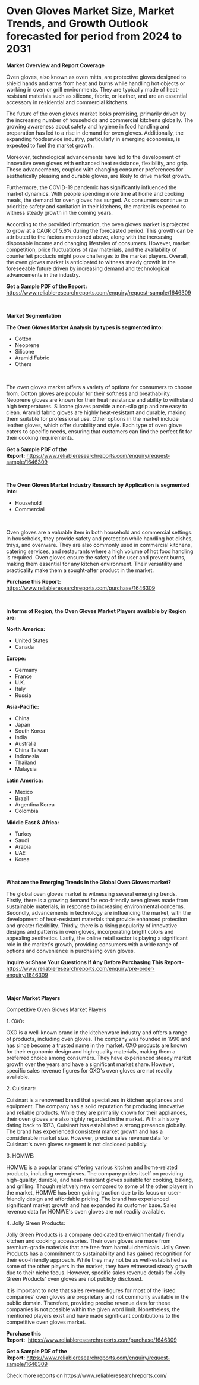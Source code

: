 <p><h1>Oven Gloves Market Size, Market Trends, and Growth Outlook forecasted for period from 2024 to 2031</h1></p><p><strong>Market Overview and Report Coverage</strong></p>
<p><p>Oven gloves, also known as oven mitts, are protective gloves designed to shield hands and arms from heat and burns while handling hot objects or working in oven or grill environments. They are typically made of heat-resistant materials such as silicone, fabric, or leather, and are an essential accessory in residential and commercial kitchens.</p><p>The future of the oven gloves market looks promising, primarily driven by the increasing number of households and commercial kitchens globally. The growing awareness about safety and hygiene in food handling and preparation has led to a rise in demand for oven gloves. Additionally, the expanding foodservice industry, particularly in emerging economies, is expected to fuel the market growth.</p><p>Moreover, technological advancements have led to the development of innovative oven gloves with enhanced heat resistance, flexibility, and grip. These advancements, coupled with changing consumer preferences for aesthetically pleasing and durable gloves, are likely to drive market growth.</p><p>Furthermore, the COVID-19 pandemic has significantly influenced the market dynamics. With people spending more time at home and cooking meals, the demand for oven gloves has surged. As consumers continue to prioritize safety and sanitation in their kitchens, the market is expected to witness steady growth in the coming years.</p><p>According to the provided information, the oven gloves market is projected to grow at a CAGR of 5.6% during the forecasted period. This growth can be attributed to the factors mentioned above, along with the increasing disposable income and changing lifestyles of consumers. However, market competition, price fluctuations of raw materials, and the availability of counterfeit products might pose challenges to the market players. Overall, the oven gloves market is anticipated to witness steady growth in the foreseeable future driven by increasing demand and technological advancements in the industry.</p></p>
<p><strong>Get a Sample PDF of the Report:</strong> <a href="https://www.reliableresearchreports.com/enquiry/request-sample/1646309">https://www.reliableresearchreports.com/enquiry/request-sample/1646309</a></p>
<p>&nbsp;</p>
<p><strong>Market Segmentation</strong></p>
<p><strong>The Oven Gloves Market Analysis by types is segmented into:</strong></p>
<p><ul><li>Cotton</li><li>Neoprene</li><li>Silicone</li><li>Aramid Fabric</li><li>Others</li></ul></p>
<p>&nbsp;</p>
<p><p>The oven gloves market offers a variety of options for consumers to choose from. Cotton gloves are popular for their softness and breathability. Neoprene gloves are known for their heat resistance and ability to withstand high temperatures. Silicone gloves provide a non-slip grip and are easy to clean. Aramid fabric gloves are highly heat-resistant and durable, making them suitable for professional use. Other options in the market include leather gloves, which offer durability and style. Each type of oven glove caters to specific needs, ensuring that customers can find the perfect fit for their cooking requirements.</p></p>
<p><strong>Get a Sample PDF of the Report:</strong>&nbsp;<a href="https://www.reliableresearchreports.com/enquiry/request-sample/1646309">https://www.reliableresearchreports.com/enquiry/request-sample/1646309</a></p>
<p>&nbsp;</p>
<p><strong>The Oven Gloves Market Industry Research by Application is segmented into:</strong></p>
<p><ul><li>Household</li><li>Commercial</li></ul></p>
<p>&nbsp;</p>
<p><p>Oven gloves are a valuable item in both household and commercial settings. In households, they provide safety and protection while handling hot dishes, trays, and ovenware. They are also commonly used in commercial kitchens, catering services, and restaurants where a high volume of hot food handling is required. Oven gloves ensure the safety of the user and prevent burns, making them essential for any kitchen environment. Their versatility and practicality make them a sought-after product in the market.</p></p>
<p><strong>Purchase this Report:</strong>&nbsp; <a href="https://www.reliableresearchreports.com/purchase/1646309">https://www.reliableresearchreports.com/purchase/1646309</a></p>
<p>&nbsp;</p>
<p><strong>In terms of Region, the Oven Gloves Market Players available by Region are:</strong></p>
<p>
    <p> <strong> North America: </strong>
        <ul>
            <li>United States</li>
            <li>Canada</li>
        </ul>
        </p> 
    <p> <strong> Europe: </strong>
        <ul>
            <li>Germany</li>
            <li>France</li>
            <li>U.K.</li>
            <li>Italy</li>
            <li>Russia</li>
        </ul>
        </p> 
    <p> <strong> Asia-Pacific: </strong>
        <ul>
            <li>China</li>
            <li>Japan</li>
            <li>South Korea</li>
            <li>India</li>
            <li>Australia</li>
            <li>China Taiwan</li>
            <li>Indonesia</li>
            <li>Thailand</li>
            <li>Malaysia</li>
        </ul>
        </p> 
    <p> <strong> Latin America: </strong>
        <ul>
            <li>Mexico</li>
            <li>Brazil</li>
            <li>Argentina Korea</li>
            <li>Colombia</li>
        </ul>
        </p> 
    <p> <strong> Middle East & Africa: </strong>
        <ul>
            <li>Turkey</li>
            <li>Saudi</li>
            <li>Arabia</li>
            <li>UAE</li>
            <li>Korea</li>
        </ul>
    </p>
    </p>
<p>&nbsp;</p>
<p><strong>What are the Emerging Trends in the Global Oven Gloves market?</strong></p>
<p><p>The global oven gloves market is witnessing several emerging trends. Firstly, there is a growing demand for eco-friendly oven gloves made from sustainable materials, in response to increasing environmental concerns. Secondly, advancements in technology are influencing the market, with the development of heat-resistant materials that provide enhanced protection and greater flexibility. Thirdly, there is a rising popularity of innovative designs and patterns in oven gloves, incorporating bright colors and appealing aesthetics. Lastly, the online retail sector is playing a significant role in the market's growth, providing consumers with a wide range of options and convenience in purchasing oven gloves.</p></p>
<p><strong>Inquire or Share Your Questions If Any Before Purchasing This Report</strong>- <a href="https://www.reliableresearchreports.com/enquiry/pre-order-enquiry/1646309">https://www.reliableresearchreports.com/enquiry/pre-order-enquiry/1646309</a></p>
<p>&nbsp;</p>
<p><strong>Major Market Players</strong></p>
<p><p>Competitive Oven Gloves Market Players</p><p>1. OXO:</p><p>OXO is a well-known brand in the kitchenware industry and offers a range of products, including oven gloves. The company was founded in 1990 and has since become a trusted name in the market. OXO products are known for their ergonomic design and high-quality materials, making them a preferred choice among consumers. They have experienced steady market growth over the years and have a significant market share. However, specific sales revenue figures for OXO's oven gloves are not readily available.</p><p>2. Cuisinart:</p><p>Cuisinart is a renowned brand that specializes in kitchen appliances and equipment. The company has a solid reputation for producing innovative and reliable products. While they are primarily known for their appliances, their oven gloves are also highly regarded in the market. With a history dating back to 1973, Cuisinart has established a strong presence globally. The brand has experienced consistent market growth and has a considerable market size. However, precise sales revenue data for Cuisinart's oven gloves segment is not disclosed publicly.</p><p>3. HOMWE:</p><p>HOMWE is a popular brand offering various kitchen and home-related products, including oven gloves. The company prides itself on providing high-quality, durable, and heat-resistant gloves suitable for cooking, baking, and grilling. Though relatively new compared to some of the other players in the market, HOMWE has been gaining traction due to its focus on user-friendly design and affordable pricing. The brand has experienced significant market growth and has expanded its customer base. Sales revenue data for HOMWE's oven gloves are not readily available.</p><p>4. Jolly Green Products:</p><p>Jolly Green Products is a company dedicated to environmentally friendly kitchen and cooking accessories. Their oven gloves are made from premium-grade materials that are free from harmful chemicals. Jolly Green Products has a commitment to sustainability and has gained recognition for their eco-friendly approach. While they may not be as well-established as some of the other players in the market, they have witnessed steady growth due to their niche focus. However, specific sales revenue details for Jolly Green Products' oven gloves are not publicly disclosed.</p><p>It is important to note that sales revenue figures for most of the listed companies' oven gloves are proprietary and not commonly available in the public domain. Therefore, providing precise revenue data for these companies is not possible within the given word limit. Nonetheless, the mentioned players exist and have made significant contributions to the competitive oven gloves market.</p></p>
<p><strong>Purchase this Report:</strong>&nbsp;&nbsp;<a href="https://www.reliableresearchreports.com/purchase/1646309">https://www.reliableresearchreports.com/purchase/1646309</a></p>
<p></p>
<p><strong>Get a Sample PDF of the Report:</strong>&nbsp;<a href="https://www.reliableresearchreports.com/enquiry/request-sample/1646309">https://www.reliableresearchreports.com/enquiry/request-sample/1646309</a></p>
<p>Check more reports on https://www.reliableresearchreports.com/</p>